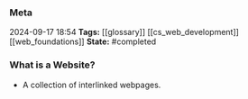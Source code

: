 ### Meta
2024-09-17 18:54
**Tags:** [[glossary]] [[cs_web_development]] [[web_foundations]]
**State:** #completed 

### What is a Website?
- A collection of interlinked webpages.
